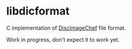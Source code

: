 # libdicformat
C implementation of [DiscImageChef](https://www.github.com/discimagechef/discimagechef) file format.

Work in progress, don't expect it to work yet.
